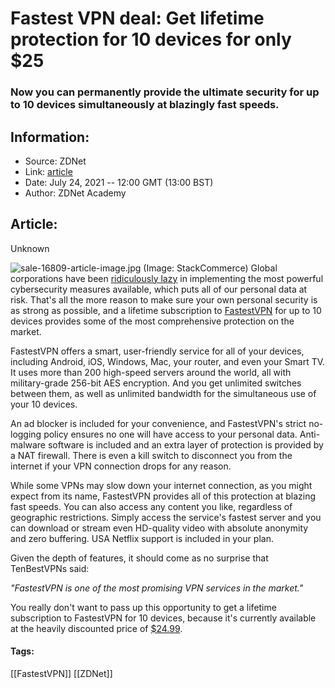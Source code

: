 # Fastest VPN deal: Get lifetime protection for 10 devices for only $25
### Now you can permanently provide the ultimate security for up to 10 devices simultaneously at blazingly fast speeds.

## Information:
+ Source: ZDNet
+ Link: [article](https://www.zdnet.com/article/fastest-vpn-deal-get-protection-for-10-devices-for-only-25/)
+ Date: July 24, 2021 -- 12:00 GMT (13:00 BST)
+ Author: ZDNet Academy


## Article:
Unknown

![sale-16809-article-image.jpg](https://www.zdnet.com/a/hub/i/2021/07/21/ed878dda-2ad5-46ca-8942-6a538e2ed38c/sale-16809-article-image.jpg)
 (Image: StackCommerce)
 Global corporations have been [ridiculously lazy](https://www.zdnet.com/article/may-ransomware-blight-all-the-cyber-stragglers-and-let-god-sort-them-out/) in implementing the most powerful cybersecurity measures available, which puts all of our personal data at risk. That's all the more reason to make sure your own personal security is as strong as possible, and a lifetime subscription to [FastestVPN](https://academy.zdnet.com/sales/fastestvpn-lifetime-subscription-10-user-access?utm_source=zdnet.com&utm_medium=referral&utm_campaign=fastestvpn-lifetime-subscription-10-user-access&utm_term=scsf-488504&utm_content=a0x1P000004f0FFQAY&scsonar=1) for up to 10 devices provides some of the most comprehensive protection on the market.


FastestVPN offers a smart, user-friendly service for all of your devices, including Android, iOS, Windows, Mac, your router, and even your Smart TV. It uses more than 200 high-speed servers around the world, all with military-grade 256-bit AES encryption. And you get unlimited switches between them, as well as unlimited bandwidth for the simultaneous use of your 10 devices.

An ad blocker is included for your convenience, and FastestVPN's strict no-logging policy ensures no one will have access to your personal data. Anti-malware software is included and an extra layer of protection is provided by a NAT firewall. There is even a kill switch to disconnect you from the internet if your VPN connection drops for any reason.

While some VPNs may slow down your internet connection, as you might expect from its name, FastestVPN provides all of this protection at blazing fast speeds. You can also access any content you like, regardless of geographic restrictions. Simply access the service's fastest server and you can download or stream even HD-quality video with absolute anonymity and zero buffering. USA Netflix support is included in your plan.

Given the depth of features, it should come as no surprise that TenBestVPNs said:

*"FastestVPN is one of the most promising VPN services in the market."*

You really don't want to pass up this opportunity to get a lifetime subscription to FastestVPN for 10 devices, because it's currently available at the heavily discounted price of [$24.99](https://academy.zdnet.com/sales/fastestvpn-lifetime-subscription-10-user-access?utm_source=zdnet.com&utm_medium=referral&utm_campaign=fastestvpn-lifetime-subscription-10-user-access&utm_term=scsf-488504&utm_content=a0x1P000004f0FFQAY&scsonar=1).





#### Tags:
[[FastestVPN]] [[ZDNet]]
